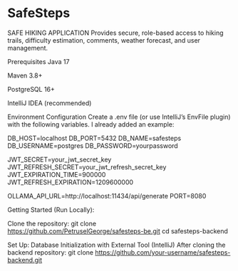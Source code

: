 # SafeSteps
SAFE HIKING APPLICATION
Provides secure, role-based access to hiking trails, difficulty estimation, comments, weather forecast, and user management.

Prerequisites
Java 17

Maven 3.8+

PostgreSQL 16+

IntelliJ IDEA (recommended)

Environment Configuration
Create a .env file (or use IntelliJ’s EnvFile plugin) with the following variables. I already added an example:

DB_HOST=localhost
DB_PORT=5432
DB_NAME=safesteps
DB_USERNAME=postgres
DB_PASSWORD=yourpassword

JWT_SECRET=your_jwt_secret_key
JWT_REFRESH_SECRET=your_jwt_refresh_secret_key
JWT_EXPIRATION_TIME=900000
JWT_REFRESH_EXPIRATION=1209600000

OLLAMA_API_URL=http://localhost:11434/api/generate
PORT=8080


Getting Started (Run Locally):

Clone the repository:
git clone https://github.com/PetruselGeorge/safesteps-be.git
cd safesteps-backend


Set Up: Database Initialization with External Tool (IntelliJ)
After cloning the backend repository: git clone https://github.com/your-username/safesteps-backend.git
